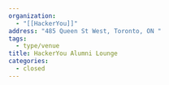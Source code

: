 ```yaml
---
organization:
  - "[[HackerYou]]"
address: "485 Queen St West, Toronto, ON "
tags:
  - type/venue
title: HackerYou Alumni Lounge
categories:
  - closed
---
```

